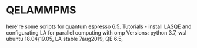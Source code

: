 # QELAMMPMS
here're some scripts for quantum espresso 6.5.
Tutorials - install LA$QE and configurating LA for parallel computing with omp
Versions:
python 3.7,
wsl ubuntu 18.04/19.05,
LA stable 7aug2019,
QE 6.5,
